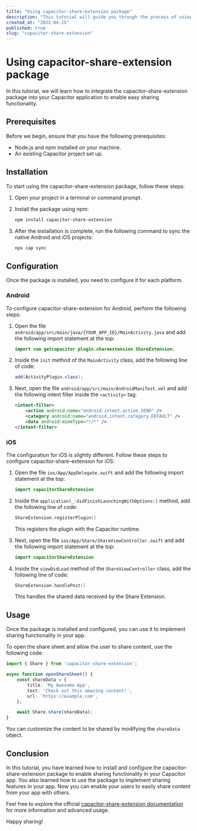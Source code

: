 ```yaml
---
title: "Using capacitor-share-extension package"
description: "This tutorial will guide you through the process of using the capacitor-share-extension package to enable sharing functionality in your Capacitor app."
created_at: "2022-04-25"
published: true
slug: "capacitor-share-extension"
---
```


# Using capacitor-share-extension package

In this tutorial, we will learn how to integrate the capacitor-share-extension package into your Capacitor application to enable easy sharing functionality.

## Prerequisites

Before we begin, ensure that you have the following prerequisites:
- Node.js and npm installed on your machine.
- An existing Capacitor project set up.

## Installation

To start using the capacitor-share-extension package, follow these steps:

1. Open your project in a terminal or command prompt.
2. Install the package using npm:

   ```bash
   npm install capacitor-share-extension
   ```

3. After the installation is complete, run the following command to sync the native Android and iOS projects:

   ```bash
   npx cap sync
   ```

## Configuration

Once the package is installed, you need to configure it for each platform.

### Android

To configure capacitor-share-extension for Android, perform the following steps:

1. Open the file `android/app/src/main/java/{YOUR_APP_ID}/MainActivity.java` and add the following import statement at the top:

   ```java
   import com.getcapacitor.plugin.shareextension.ShareExtension;
   ```

2. Inside the `init` method of the `MainActivity` class, add the following line of code:

   ```java
   add(ActivityPlugin.class);
   ```

3. Next, open the file `android/app/src/main/AndroidManifest.xml` and add the following intent filter inside the `<activity>` tag:

   ```xml
   <intent-filter>
       <action android:name="android.intent.action.SEND" />
       <category android:name="android.intent.category.DEFAULT" />
       <data android:mimeType="*/*" />
   </intent-filter>
   ```

### iOS

The configuration for iOS is slightly different. Follow these steps to configure capacitor-share-extension for iOS:

1. Open the file `ios/App/AppDelegate.swift` and add the following import statement at the top:

   ```swift
   import capacitorShareExtension
   ```

2. Inside the `application(_:didFinishLaunchingWithOptions:)` method, add the following line of code:

   ```swift
   ShareExtension.registerPlugin()
   ```

   This registers the plugin with the Capacitor runtime.

3. Next, open the file `ios/App/Share/ShareViewController.swift` and add the following import statement at the top:

   ```swift
   import capacitorShareExtension
   ```

4. Inside the `viewDidLoad` method of the `ShareViewController` class, add the following line of code:

   ```swift
   ShareExtension.handlePost()
   ```

   This handles the shared data received by the Share Extension.

## Usage

Once the package is installed and configured, you can use it to implement sharing functionality in your app.

To open the share sheet and allow the user to share content, use the following code:

```typescript
import { Share } from 'capacitor-share-extension';

async function openShareSheet() {
    const shareData = {
        title: 'My Awesome App',
        text: 'Check out this amazing content!',
        url: 'https://example.com',
    };

    await Share.share(shareData);
}
```

You can customize the content to be shared by modifying the `shareData` object.

## Conclusion

In this tutorial, you have learned how to install and configure the capacitor-share-extension package to enable sharing functionality in your Capacitor app. You also learned how to use the package to implement sharing features in your app. Now you can enable your users to easily share content from your app with others.

Feel free to explore the official [capacitor-share-extension documentation](https://capacitorjs.com/docs/apis/share) for more information and advanced usage.

Happy sharing!